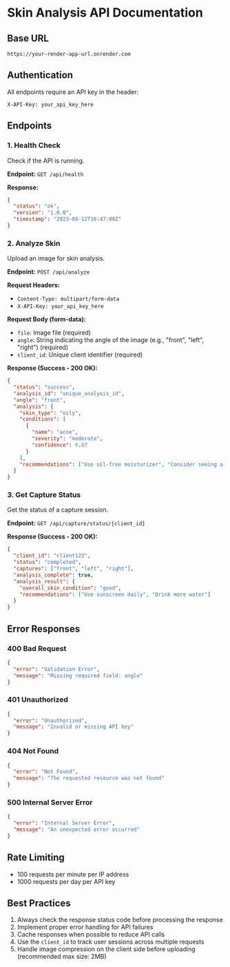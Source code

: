 # Skin Analysis API Documentation

## Base URL
`https://your-render-app-url.onrender.com`

## Authentication
All endpoints require an API key in the header:
```
X-API-Key: your_api_key_here
```

## Endpoints

### 1. Health Check
Check if the API is running.

**Endpoint:** `GET /api/health`

**Response:**
```json
{
  "status": "ok",
  "version": "1.0.0",
  "timestamp": "2023-08-12T16:47:00Z"
}
```

### 2. Analyze Skin
Upload an image for skin analysis.

**Endpoint:** `POST /api/analyze`

**Request Headers:**
- `Content-Type: multipart/form-data`
- `X-API-Key: your_api_key_here`

**Request Body (form-data):**
- `file`: Image file (required)
- `angle`: String indicating the angle of the image (e.g., "front", "left", "right") (required)
- `client_id`: Unique client identifier (required)

**Response (Success - 200 OK):**
```json
{
  "status": "success",
  "analysis_id": "unique_analysis_id",
  "angle": "front",
  "analysis": {
    "skin_type": "oily",
    "conditions": [
      {
        "name": "acne",
        "severity": "moderate",
        "confidence": 0.87
      }
    ],
    "recommendations": ["Use oil-free moisturizer", "Consider seeing a dermatologist"]
  }
}
```

### 3. Get Capture Status
Get the status of a capture session.

**Endpoint:** `GET /api/capture/status/{client_id}`

**Response (Success - 200 OK):**
```json
{
  "client_id": "client123",
  "status": "completed",
  "captures": ["front", "left", "right"],
  "analysis_complete": true,
  "analysis_result": {
    "overall_skin_condition": "good",
    "recommendations": ["Use sunscreen daily", "Drink more water"]
  }
}
```

## Error Responses

### 400 Bad Request
```json
{
  "error": "Validation Error",
  "message": "Missing required field: angle"
}
```

### 401 Unauthorized
```json
{
  "error": "Unauthorized",
  "message": "Invalid or missing API key"
}
```

### 404 Not Found
```json
{
  "error": "Not Found",
  "message": "The requested resource was not found"
}
```

### 500 Internal Server Error
```json
{
  "error": "Internal Server Error",
  "message": "An unexpected error occurred"
}
```

## Rate Limiting
- 100 requests per minute per IP address
- 1000 requests per day per API key

## Best Practices
1. Always check the response status code before processing the response
2. Implement proper error handling for API failures
3. Cache responses when possible to reduce API calls
4. Use the `client_id` to track user sessions across multiple requests
5. Handle image compression on the client side before uploading (recommended max size: 2MB)
